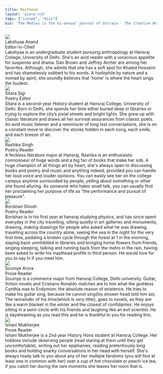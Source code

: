 ```yaml
---
title: Masthead
layout: 'piece.njk'
tags: ["issue8", "misc"]
bio: 'The Medley is the bi-annual journal of Ostraca - The Creative Writing Society of Hansraj College, University of Delhi.'
---
```


<div class="masthead-item">
    <img class= "masthead-image" src="/images/issue8img/lanand_misc8.jpg">
    <div class="masthead-content">
        <div class="masthead-title">Lakshyaa Anand</div>
        <div class="masthead-subtitle">Editor-in-Chief</div>
        <div class="masthead-text">Lakshyaa is an undergraduate student pursuing anthropology at Hansraj College, University of Delhi. She's an avid reader with a voracious appetite for suspense and drama. Dan Brown and Jeffrey Archer are among her favorites. Although, she admits that she has a soft spot for Khaled Hosseini and has shamelessly sobbed to his words. A hodophile by nature and a nomad by spirit, she soundly believes that 'home' is where the heart sings the loudest.</div>
    </div>
</div>
<div class="masthead-item">
    <img class= "masthead-image" src="/images/issue8img/ssigi_misc8.jpg">
    <div class="masthead-content">
        <div class="masthead-title">Sitara Sigi</div>
        <div class="masthead-subtitle">Poetry Editor</div>
        <div class="masthead-text">Sitara is a second-year History student at Hansraj College, University of Delhi. Born in Delhi, she spends her time either buried deep in libraries or trying to explore the city’s jovial streets and bright lights. She grew up with classic literature and draws all her survival assurances from classic poets. An avid music listener and a reminiscer of long lost conversations, she is on a constant move to discover the stories hidden in each song, each smile, and each breeze of air.</div>
    </div>
</div>
<div class="masthead-item">
    <img class= "masthead-image" src="/images/issue8img/rsingh_misc8.jpg">
    <div class="masthead-content">
        <div class="masthead-title">Rashika Singh</div>
        <div class="masthead-subtitle">Poetry Reader</div>
        <div class="masthead-text">A feckless literature major at Hansraj, Rashika is an enthusiastic connoisseur of huge words and a big fan of books that make her sob. A huge champion of all things art by heart, she's always open to discussing books and poetry and music and anything indeed, provided you can handle her loud voice and louder opinions. You can easily see her on the college campus anytime surrounded by people, yelling about something or other she found alluring. As someone who hates small talk, you can usually find her proclaiming her purpose of life as "the performance and pursuit of pleasure".</div>
    </div>
</div>
<div class="masthead-item">
    <img class= "masthead-image" src="/images/issue8img/bghosh_misc8.jpg">
    <div class="masthead-content">
        <div class="masthead-title">Borishan Ghosh</div>
        <div class="masthead-subtitle">Poetry Reader</div>
        <div class="masthead-text">Borishan is in his first year at hansraj studying physics, and has since spent everyday in the city travelling, sitting quietly in art galleries and monuments, drawing, making drawings for people who asked what he was drawing, travelling across the country alone, seeing the sea in the night for the very first time, pedaling a broken cycle through the forest at 1 in the morning, staying back uninhibited in libraries and bringing home flowers from friends, singing sleeping, talking and running back from the metro in the rain, having been asked to write his masthead profile in third person. He would love for you to say hi if you meet him.</div>
    </div>
</div>
<div class="masthead-item">
    <img class= "masthead-image" src="/images/issue8img/sarora_misc8.jpg">
    <div class="masthead-content">
        <div class="masthead-title">Soumye Arora</div>
        <div class="masthead-subtitle">Prose Reader</div>
        <div class="masthead-text">Soumye is a commerce major from Hansraj College, Delhi university. Guitar, fiction novels and Cristiano Ronaldo matches are to him what the goddess Cynthia was to Endymion: the absolute reason of existence. He tries to make his guitar sing, because he cannot sing(his shower head told him so). The remainder of his time(which is very little), goes to novels, as they are like a warm blanket in the winter and the closest of confidantes. He enjoys sitting in a semi-circle with his friends and laughing  like an evil scientist. He is daydreaming as you read this and he is thankful to you for reading this.</div>
    </div>
</div>
<div class="masthead-item">
    <img class= "masthead-image" src="/images/issue8img/imukherjee_misc8.jpg">
    <div class="masthead-content">
        <div class="masthead-title">Ishani Mukherjee</div>
        <div class="masthead-subtitle">Prose Reader</div>
        <div class="masthead-text">Ishani Mukherjee is a 2nd year History Hons student at Hansraj College. Her hobbies include observing people (read staring at them until they get uncomfortable), writing out her epiphanies, reading pretentiously long books and holding snarky conversations in her head with herself. She's always ready talk to you about any of her multiple fandoms (you will find at least one in common with her) over a cup of hot chocolate or peach ice tea, if you catch her during the rare moments she leaves her room that is.</div>
    </div>
</div>